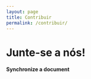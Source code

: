 ```yaml
---
layout: page
title: Contribuir
permalink: /contribuir/
---
```


# Junte-se a nós!

#### <i class="icon-refresh"></i> Synchronize a document
